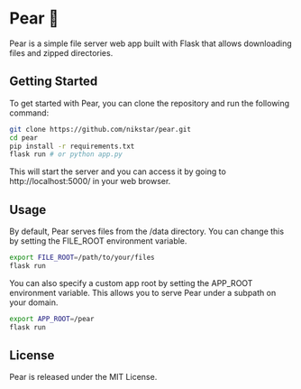 # Pear 🍐

Pear is a simple file server web app built with Flask that allows downloading files and zipped directories.

## Getting Started

To get started with Pear, you can clone the repository and run the following command:

```sh
git clone https://github.com/nikstar/pear.git
cd pear
pip install -r requirements.txt
flask run # or python app.py
```

This will start the server and you can access it by going to http://localhost:5000/ in your web browser.

## Usage

By default, Pear serves files from the /data directory. You can change this by setting the FILE_ROOT environment variable.

```sh
export FILE_ROOT=/path/to/your/files
flask run
```

You can also specify a custom app root by setting the APP_ROOT environment variable. This allows you to serve Pear under a subpath on your domain.

```sh
export APP_ROOT=/pear
flask run
```

## License

Pear is released under the MIT License.